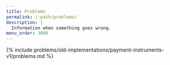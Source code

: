 ```yaml
---
title: Problems
permalink: /:path/problems/
description: |
  Information when something goes wrong.
menu_order: 3000
---
```


{% include problems/old-implementations/payment-instruments-v1/problems.md %}
